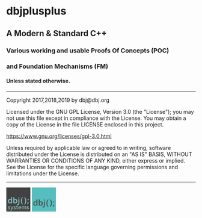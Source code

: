 # dbjplusplus
## A Modern & Standard C++

### Various working and usable Proofs Of Concepts (POC)
### and Foundation Mechanisms (FM)
#### Unless stated otherwise.

<hr/>
Copyright 2017,2018,2019 by dbj@dbj.org

Licensed under the GNU GPL License, Version 3.0 (the "License");
you may not use this file except in compliance with the License.
You may obtain a copy of the License in the file LICENSE enclosed in
this project.

https://www.gnu.org/licenses/gpl-3.0.html

Unless required by applicable law or agreed to in writing, software
distributed under the License is distributed on an "AS IS" BASIS,
WITHOUT WARRANTIES OR CONDITIONS OF ANY KIND, either express or implied.
See the License for the specific language governing permissions and
limitations under the License.

<hr/>
<img src="media/dbjsystems.jpg" style="width:64px;height:64px;" />
<img src="media/dbjlogo.png" style="width:64px;height:64px;" />
